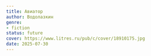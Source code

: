 ```yaml
---
title: Авиатор
author: Водолазкин
genre:
- fiction
status: future
cover: https://www.litres.ru/pub/c/cover/18910175.jpg
date: 2025-07-30
---
```


